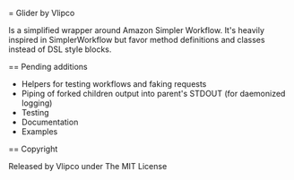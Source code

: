 = Glider by Vlipco

Is a simplified wrapper around Amazon Simpler Workflow. It's heavily inspired in SimplerWorkflow but favor method definitions and classes instead of DSL style blocks.

== Pending additions

* Helpers for testing workflows and faking requests
* Piping of forked children output into parent's STDOUT (for daemonized logging)
* Testing
* Documentation
* Examples

== Copyright

Released by Vlipco under The MIT License

